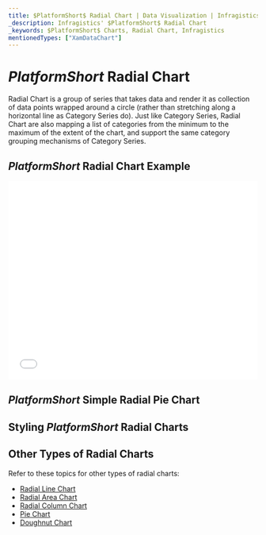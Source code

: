 ```yaml
---
title: $PlatformShort$ Radial Chart | Data Visualization | Infragistics
_description: Infragistics' $PlatformShort$ Radial Chart
_keywords: $PlatformShort$ Charts, Radial Chart, Infragistics
mentionedTypes: ["XamDataChart"]
---
```

# $PlatformShort$ Radial Chart

Radial Chart is a group of series that takes data and render it as collection of data points wrapped around a circle (rather than stretching along a horizontal line as Category Series do). Just like Category Series, Radial Chart are also mapping a list of categories from the minimum to the maximum of the extent of the chart, and support the same category grouping mechanisms of Category Series.

## $PlatformShort$ Radial Chart Example

<div class="sample-container loading" style="height: 400px">
    <iframe id="cc-chart-with-legend" src='{environment:dvDemosBaseUrl}/charts/data-chart-radial-line-chart' width="100%" height="100%" seamless frameBorder="0" onload="onXPlatSampleIframeContentLoaded(this);" alt="$PlatformShort$ Radial Line Chart"></iframe>
</div>

<div class="divider--half"></div>

## $PlatformShort$ Simple Radial Pie Chart

<!-- TODO copy and combine content (code snippets, description) from these topics:
    data-chart-type-radial-pie-series.md
-->

## Styling $PlatformShort$ Radial Charts
<!-- radial-pie-series with styling props set: brush, markerOutline, markerType -->


## Other Types of Radial Charts

Refer to these topics for other types of radial charts:

- [Radial Line Chart](chart-types-line.md#$PlatformShort$-Radial-Line-Chart)
- [Radial Area Chart](chart-types-area.md#$PlatformShort$-Radial-Area-Chart)
- [Radial Column Chart](chart-types-column.md#$PlatformShort$-Radial-Column-Chart)
- [Pie Chart](../pie-chart.md)
- [Doughnut Chart](../doughnut-chart.md)

<!-- TODO list API links used in this topic 
## API Members
-->